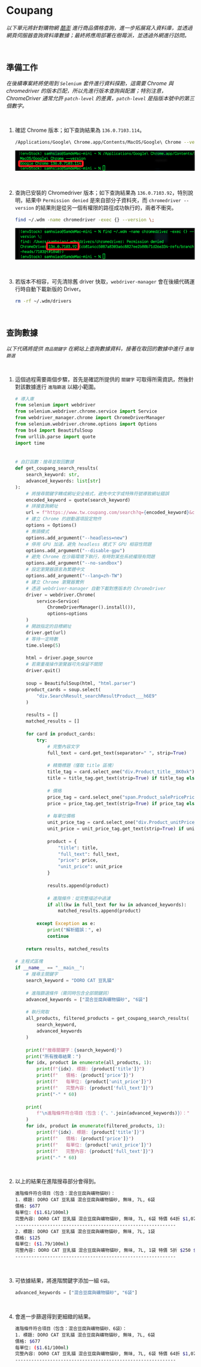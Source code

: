 # Coupang

_以下單元將針對購物網 [酷澎](https://www.tw.coupang.com/) 進行商品價格查詢，進一步拓展寫入資料庫，並透過網頁伺服器查詢資料庫數據；最終將應用部署在樹莓派，並透過外網進行訪問。_

<br>

## 準備工作

_在後續專案終將使用到 `Selenium` 套件進行資料探勘，這需要 Chrome 與 chromedriver 的版本匹配，所以先進行版本查詢與配置；特別注意，ChromeDriver 通常允許 `patch-level` 的差異，`patch-level` 是指版本號中的第三個數字。_

<br>

1. 確認 Chrome 版本；如下查詢結果為 `136.0.7103.114`。

    ```bash
    /Applications/Google\ Chrome.app/Contents/MacOS/Google\ Chrome --version
    ```

    ![](images/img_04.png)

<br>

2. 查詢已安裝的 Chromedriver 版本；如下查詢結果為 `136.0.7103.92`，特別說明，結果中 `Permission denied` 是來自部分子資料夾，而 `chromedriver --version` 的結果則是從另一個有權限的路徑成功執行的，兩者不衝突。

    ```bash
    find ~/.wdm -name chromedriver -exec {} --version \;
    ```

    ![](images/img_05.png)

<br>

3. 若版本不相容，可先清除舊 driver 快取，`webdriver-manager` 會在後續代碼運行時自動下載新版的 Driver。

    ```bash
    rm -rf ~/.wdm/drivers
    ```

<br>

## 查詢數據

_以下代碼將提供 `商品關鍵字` 在網站上查詢數據資料，接著在取回的數據中進行 `進階篩選`_

<br>

1. 這個過程需要兩個步驟，首先是確認所提供的 `關鍵字` 可取得所需資訊，然後針對該數據進行 `進階篩選` 以縮小範圍。

    ```python
    # 導入庫
    from selenium import webdriver
    from selenium.webdriver.chrome.service import Service
    from webdriver_manager.chrome import ChromeDriverManager
    from selenium.webdriver.chrome.options import Options
    from bs4 import BeautifulSoup
    from urllib.parse import quote
    import time


    # 自訂函數：搜尋並取回數據
    def get_coupang_search_results(
        search_keyword: str,
        advanced_keywords: list[str]
    ):
        # 將搜尋關鍵字轉成網址安全格式，避免中文字或特殊符號導致網址錯誤
        encoded_keyword = quote(search_keyword)
        # 拼接查詢網址
        url = f"https://www.tw.coupang.com/search?q={encoded_keyword}&channel=user"
        # 建立 Chrome 的啟動選項設定物件
        options = Options()
        # 無頭模式
        options.add_argument("--headless=new")
        # 停用 GPU 加速，避免 headless 模式下 GPU 相容性問題
        options.add_argument("--disable-gpu")
        # 避免 Chrome 在沙箱環境下執行，有時對某些系統權限有問題
        options.add_argument("--no-sandbox")
        # 設定瀏覽器語言為繁體中文
        options.add_argument("--lang=zh-TW")
        # 建立 Chrome 瀏覽器實例
        # 透過 webdriver-manager 自動下載對應版本的 ChromeDriver
        driver = webdriver.Chrome(
            service=Service(
                ChromeDriverManager().install()),
                options=options
        )
        # 開啟指定的目標網址
        driver.get(url)
        # 等待一定時數
        time.sleep(5)

        html = driver.page_source
        # 若需重複操作瀏覽器可先保留不關閉
        driver.quit()

        soup = BeautifulSoup(html, "html.parser")
        product_cards = soup.select(
            "div.SearchResult_searchResultProduct___h6E9"
        )

        results = []
        matched_results = []

        for card in product_cards:
            try:
                # 完整內容文字
                full_text = card.get_text(separator=" ", strip=True)

                # 精簡標題（僅取 title 區塊）
                title_tag = card.select_one("div.Product_title__8K0xk")
                title = title_tag.get_text(strip=True) if title_tag else "N/A"

                # 價格
                price_tag = card.select_one("span.Product_salePricePrice__2FbsL span")
                price = price_tag.get_text(strip=True) if price_tag else "N/A"

                # 每單位價格
                unit_price_tag = card.select_one("div.Product_unitPrice__QQPdR")
                unit_price = unit_price_tag.get_text(strip=True) if unit_price_tag else "N/A"

                product = {
                    "title": title,
                    "full_text": full_text,
                    "price": price,
                    "unit_price": unit_price
                }

                results.append(product)

                # 進階條件：從完整描述中過濾
                if all(kw in full_text for kw in advanced_keywords):
                    matched_results.append(product)

            except Exception as e:
                print("解析錯誤：", e)
                continue

        return results, matched_results

    # 主程式區塊
    if __name__ == "__main__":
        # 搜尋主關鍵字
        search_keyword = "DORO CAT 豆乳貓"

        # 進階篩選條件（需同時包含全部關鍵詞）
        advanced_keywords = ["混合豆腐與礦物貓砂", "6袋"]

        # 執行爬取
        all_products, filtered_products = get_coupang_search_results(
            search_keyword,
            advanced_keywords
        )

        print(f"搜尋關鍵字：{search_keyword}")
        print("所有搜尋結果：")
        for idx, product in enumerate(all_products, 1):
            print(f"{idx}. 標題: {product['title']}")
            print(f"   價格: {product['price']}")
            print(f"   每單位: {product['unit_price']}")
            print(f"   完整內容: {product['full_text']}")
            print("-" * 60)

        print(
            f"\n進階條件符合項目（包含：{'、'.join(advanced_keywords)}）："
        )
        for idx, product in enumerate(filtered_products, 1):
            print(f"{idx}. 標題: {product['title']}")
            print(f"   價格: {product['price']}")
            print(f"   每單位: {product['unit_price']}")
            print(f"   完整內容: {product['full_text']}")
            print("-" * 60)
    ```

<br>

2. 以上的結果在進階搜尋部分會得到。

    ```bash
    進階條件符合項目（包含：混合豆腐與礦物貓砂）：
    1. 標題: DORO CAT 豆乳貓 混合豆腐與礦物貓砂, 無味, 7L, 6袋
    價格: $677
    每單位: ($1.61/100ml)
    完整內容: DORO CAT 豆乳貓 混合豆腐與礦物貓砂, 無味, 7L, 6袋 特價 64折 $1,074 $677 ($1.61/100ml) 7折 優惠券 明天 5/12 (一) 預計送達 免運 ( 65 )
    ------------------------------------------------------------
    2. 標題: DORO CAT 豆乳貓 混合豆腐與礦物貓砂, 無味, 7L, 1袋
    價格: $125
    每單位: ($1.79/100ml)
    完整內容: DORO CAT 豆乳貓 混合豆腐與礦物貓砂, 無味, 7L, 1袋 特價 5折 $250 $125 ($1.79/100ml) 7折 優惠券 明天 5/12 (一) 預計送達 免運 滿 $490 ( 65 )
    ------------------------------------------------------------
    ```

<br>

3. 可依據結果，將進階關鍵字添加一組 `6袋`。

    ```python
    advanced_keywords = ["混合豆腐與礦物貓砂", "6袋"]
    ```

<br>

4. 會進一步篩選得到更細緻的結果。

    ```bash
    進階條件符合項目（包含：混合豆腐與礦物貓砂、6袋）：
    1. 標題: DORO CAT 豆乳貓 混合豆腐與礦物貓砂, 無味, 7L, 6袋
    價格: $677
    每單位: ($1.61/100ml)
    完整內容: DORO CAT 豆乳貓 混合豆腐與礦物貓砂, 無味, 7L, 6袋 特價 64折 $1,074 $677 ($1.61/100ml) 7折 優惠券 明天 5/12 (一) 預計送達 免運 ( 65 )
    ------------------------------------------------------------
    ```

<br>
